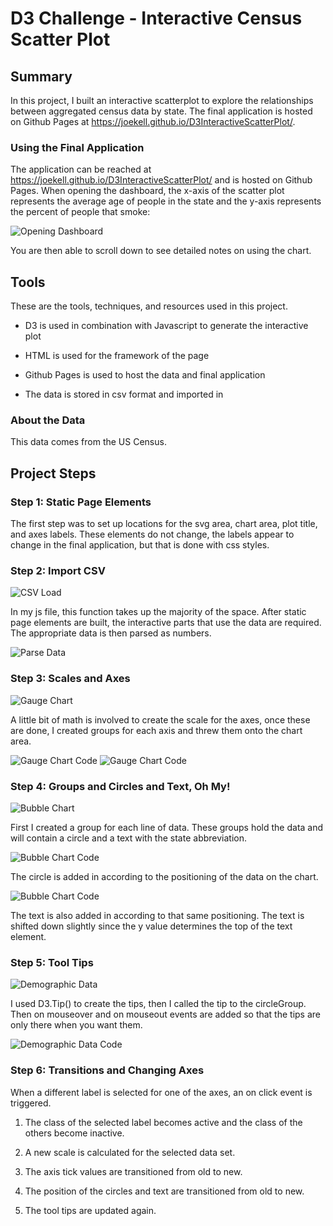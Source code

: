 # D3 Challenge - Interactive Census Scatter Plot

## Summary

In this project, I built an interactive scatterplot to explore the relationships between aggregated census data by state. The final application is hosted on Github Pages at <https://joekell.github.io/D3InteractiveScatterPlot/>.

### Using the Final Application
The application can be reached at <https://joekell.github.io/D3InteractiveScatterPlot/> and is hosted on Github Pages. When opening the dashboard, the x-axis of the scatter plot represents the average age of people in the state and the y-axis represents the percent of people that smoke:

  ![Opening Dashboard](../FinalImages/SiteLoad.PNG)

You are then able to scroll down to see detailed notes on using the chart.

## Tools
These are the tools, techniques, and resources used in this project.

* D3 is used in combination with Javascript to generate the interactive plot

* HTML is used for the framework of the page

* Github Pages is used to host the data and final application

* The data is stored in csv format and imported in

### About the Data

This data comes from the US Census.

## Project Steps

### Step 1: Static Page Elements
The first step was to set up locations for the svg area, chart area, plot title, and axes labels. These elements do not change, the labels appear to change in the final application, but that is done with css styles.

### Step 2: Import CSV

  ![CSV Load](../FinalImages/CSV.PNG)

In my js file, this function takes up the majority of the space. After static page elements are built, the interactive parts that use the data are required. The appropriate data is then parsed as numbers.

  ![Parse Data](../FinalImages/parse.PNG)

### Step 3: Scales and Axes

  ![Gauge Chart](../FinalImages/Scale.PNG)

A little bit of math is involved to create the scale for the axes, once these are done, I created groups for each axis and threw them onto the chart area. 

  ![Gauge Chart Code](../FinalImages/Axes1.PNG)
  ![Gauge Chart Code](../FinalImages/Axes2.PNG)

### Step 4: Groups and Circles and Text, Oh My!

  ![Bubble Chart](../FinalImages/Group.PNG)

First I created a group for each line of data. These groups hold the data and will contain a circle and a text with the state abbreviation.

  ![Bubble Chart Code](../FinalImages/Circle.PNG)

The circle is added in according to the positioning of the data on the chart.

  ![Bubble Chart Code](../FinalImages/Text.PNG)

The text is also added in according to that same positioning. The text is shifted down slightly since the y value determines the top of the text element.

### Step 5: Tool Tips

  ![Demographic Data](../FinalImages/Tip.PNG)

I used D3.Tip() to create the tips, then I called the tip to the circleGroup. Then on mouseover and on mouseout events are added so that the tips are only there when you want them.

  ![Demographic Data Code](../FinalImages/TipCode.PNG)

### Step 6: Transitions and Changing Axes

When a different label is selected for one of the axes, an on click event is triggered. 

1. The class of the selected label becomes active and the class of the others become inactive.

2. A new scale is calculated for the selected data set.

3. The axis tick values are transitioned from old to new.

4. The position of the circles and text are transitioned from old to new.

5. The tool tips are updated again.
